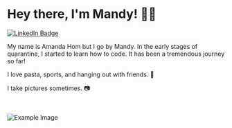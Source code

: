 # Hey there, I'm Mandy! 👋🏻

[![LinkedIn Badge](https://img.shields.io/badge/LinkedIn-Profile-informational?style=flat&logo=linkedin&logoColor=white&color=0A66C2)](https://www.linkedin.com/in/amanda-hom)

My name is Amanda Hom but I go by Mandy. In the early stages of quarantine, I started to learn how to code. It has been a tremendous journey so far!

I love pasta, sports, and hanging out with friends. 🍝

I take pictures sometimes. 📷

<br>

![Example Image](assets/image.jpg)
